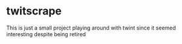 # twitscrape
This is just a small project playing around with twint since it seemed interesting despite being retired
